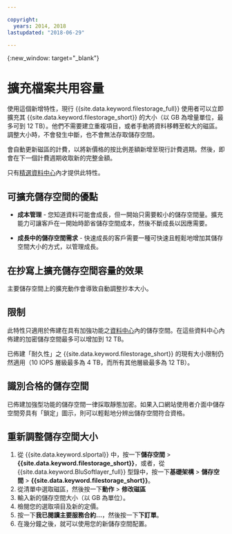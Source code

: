 ```yaml
---

copyright:
  years: 2014, 2018
lastupdated: "2018-06-29"

---
```

{:new_window: target="_blank"}

# 擴充檔案共用容量

使用這個新增特性，現行 {{site.data.keyword.filestorage_full}} 使用者可以立即擴充其 {{site.data.keyword.filestorage_short}} 的大小（以 GB 為增量單位，最多可到 12 TB）。他們不需要建立重複項目，或者手動將資料移轉至較大的磁區。調整大小時，不會發生中斷，也不會無法存取儲存空間。 

會自動更新磁區的計費，以將新價格的按比例差額新增至現行計費週期。然後，即會在下一個計費週期收取新的完整金額。

只有[精選資料中心](new-ibm-block-and-file-storage-location-and-features.html)內才提供此特性。 

## 可擴充儲存空間的優點

- **成本管理** - 您知道資料可能會成長，但一開始只需要較小的儲存空間量。擴充能力可讓客戶在一開始時節省儲存空間成本，然後不斷成長以因應需要。  

- **成長中的儲存空間需求** - 快速成長的客戶需要一種可快速且輕鬆地增加其儲存空間大小的方式，以管理成長。

## 在抄寫上擴充儲存空間容量的效果

主要儲存空間上的擴充動作會導致自動調整抄本大小。

## 限制

此特性只適用於佈建在具有加強功能之[資料中心](new-ibm-block-and-file-storage-location-and-features.html)內的儲存空間。在這些資料中心內佈建的加密儲存空間最多可以增加到 12 TB。 

已佈建「耐久性」之 {{site.data.keyword.filestorage_short}} 的現有大小限制仍然適用（10 IOPS 層級最多為 4 TB，而所有其他層級最多為 12 TB）。

## 識別合格的儲存空間

已佈建加強型功能的儲存空間一律採取靜態加密。如果入口網站使用者介面中儲存空間旁具有「鎖定」圖示，則可以輕鬆地分辨出儲存空間符合資格。 

## 重新調整儲存空間大小

1. 從 {{site.data.keyword.slportal}} 中，按一下**儲存空間** > **{{site.data.keyword.filestorage_short}}**，或者，從 {{site.data.keyword.BluSoftlayer_full}} 型錄中，按一下**基礎架構** > **儲存空間** > **{{site.data.keyword.filestorage_short}}**。
2. 從清單中選取磁區，然後按一下**動作** > **修改磁區**
3. 輸入新的儲存空間大小（以 GB 為單位）。
4. 檢閱您的選取項目及新的定價。
5. 按一下**我已閱讀主要服務合約...**，然後按一下**下訂單**。
6. 在幾分鐘之後，就可以使用您的新儲存空間配置。
